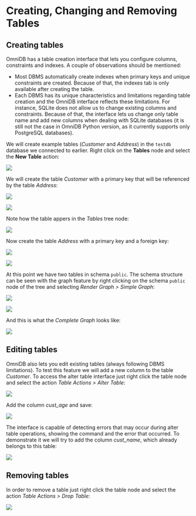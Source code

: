 # Creating, Changing and Removing Tables

## Creating tables

OmniDB has a table creation interface that lets you configure columns,
constraints and indexes. A couple of observations should be mentioned:

- Most DBMS automatically create indexes when primary keys and unique
constraints are created. Because of that, the indexes tab is only available
after creating the table.
- Each DBMS has its unique characteristics and limitations regarding table
creation and the OmniDB interface reflects these limitations. For instance,
SQLite does not allow us to change existing columns and constraints. Because of
that, the interface lets us change only table name and add new columns when
dealing with SQLite databases (it is still not the case in OmniDB Python
version, as it currently supports only PostgreSQL databases).

We will create example tables (*Customer* and *Address*) in the `testdb`
database we connected to earlier. Right click on the **Tables** node and select
the **New Table** action:

![](../img/06_table_management_01.png)

We will create the table *Customer* with a primary key that will be referenced
by the table *Address*:

![](../img/06_table_management_02.png)

![](../img/06_table_management_03.png)

Note how the table appers in the *Tables* tree node:

![](../img/06_table_management_04.png)

Now create the table *Address* with a primary key and a foreign key:

![](../img/06_table_management_05.png)

![](../img/06_table_management_06.png)

At this point we have two tables in schema `public`. The schema structure can be
seen with the graph feature by right clicking on the schema `public` node of the
tree and selecting *Render Graph > Simple Graph*:

![](../img/06_table_management_07.png)

![](../img/06_table_management_08.png)

And this is what the *Complete Graph* looks like:

![](../img/06_table_management_09.png)


## Editing tables

OmniDB also lets you edit existing tables (always following DBMS limitations).
To test this feature we will add a new column to the table *Customer*. To access
the alter table interface just right click the table node and select the action
*Table Actions > Alter Table*:

![](../img/06_table_management_10.png)

Add the column *cust_age* and save:

![](../img/06_table_management_11.png)

The interface is capable of detecting errors that may occur during alter table
operations, showing the command and the error that occurred. To demonstrate it
we will try to add the column *cust_name*, which already belongs to this table:

![](../img/06_table_management_12.png)

## Removing tables

In order to remove a table just right click the table node and select the action
*Table Actions > Drop Table*:

![](../img/06_table_management_13.png)
